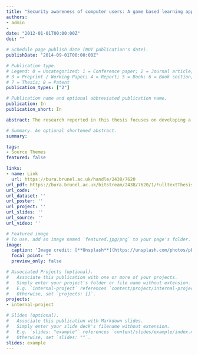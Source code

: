 ```yaml
---
title: "Security awareness of computer users: A game based learning approach"
authors:
- admin
- 
date: "2012-01-01T00:00:00Z"
doi: ""

# Schedule page publish date (NOT publication's date).
publishDate: "2014-09-01T00:00:00Z"

# Publication type.
# Legend: 0 = Uncategorized; 1 = Conference paper; 2 = Journal article;
# 3 = Preprint / Working Paper; 4 = Report; 5 = Book; 6 = Book section;
# 7 = Thesis; 8 = Patent
publication_types: ["2"]

# Publication name and optional abbreviated publication name.
publication: In 
publication_short: In 

abstract: The research reported in this thesis focuses on developing a framework for game design to protect computer users against phishing attacks. A comprehensive literature review was conducted to understand the research domain, support the proposed research work and identify the research gap to fulfil the contribution to knowledge. Two studies and one theoretical design were carried out to achieve the aim of this research reported in this thesis. A quantitative approach was used in the first study while engaging both quantitative and qualitative approaches in the second study. The first study reported in this thesis was focused to investigate the key elements that should be addressed in the game design framework to avoid phishing attacks. The proposed game design framework was aimed to enhance the user avoidance behaviour through motivation to thwart phishing attack. The results of this study revealed that perceived threat, safeguard effectiveness, safeguard cost, self-efficacy, perceived severity and perceived susceptibility elements should be incorporated into the game design framework for computer users to avoid phishing attacks through their motivation. The theoretical design approach was focused on designing a mobile game to educate computer users against phishing attacks. The elements of the framework were addressed in the mobile game design context. The main objective of the proposed mobile game design was to teach users how to identify phishing website addresses (URLs), which is one of many ways of identifying a phishing attack. The mobile game prototype was developed using MIT App inventor emulator. In the second study, the formulated game design framework was evaluated through the deployed mobile game prototype on a HTC One X touch screen smart phone. Then a discussion is reported in this thesis investigating the effectiveness of the developed mobile game prototype compared to traditional online learning to thwart phishing threats. Finally, the research reported in this thesis found that the mobile game is somewhat effective in enhancing the user’s phishing awareness. It also revealed that the participants who played the mobile game were better able to identify fraudulent websites compared to the participants who read the website without any training. Therefore, the research reported in this thesis determined that perceived threat, safeguard effectiveness, safeguard cost, self-efficacy, perceived threat and perceived susceptibility elements have a significant impact on avoidance behaviour through motivation to thwart phishing attacks as addressed in the game design framework.

# Summary. An optional shortened abstract.
summary: 

tags:
- Source Themes
featured: false

links:
- name: Link
  url: https://bura.brunel.ac.uk/handle/2438/7620
url_pdf: https://bura.brunel.ac.uk/bitstream/2438/7620/1/FulltextThesis.pdf
url_code: ''
url_dataset: ''
url_poster: ''
url_project: ''
url_slides: ''
url_source: ''
url_video: ''

# Featured image
# To use, add an image named `featured.jpg/png` to your page's folder. 
image:
  caption: 'Image credit: [**Unsplash**](https://unsplash.com/photos/pLCdAaMFLTE)'
  focal_point: ""
  preview_only: false

# Associated Projects (optional).
#   Associate this publication with one or more of your projects.
#   Simply enter your project's folder or file name without extension.
#   E.g. `internal-project` references `content/project/internal-project/index.md`.
#   Otherwise, set `projects: []`.
projects:
- internal-project

# Slides (optional).
#   Associate this publication with Markdown slides.
#   Simply enter your slide deck's filename without extension.
#   E.g. `slides: "example"` references `content/slides/example/index.md`.
#   Otherwise, set `slides: ""`.
slides: example
---
```



